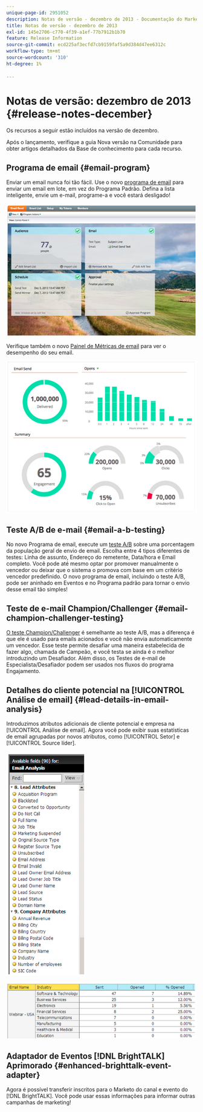 ```yaml
---
unique-page-id: 2951052
description: Notas de versão - dezembro de 2013 - Documentação do Marketo - Documentação do produto
title: Notas de versão - dezembro de 2013
exl-id: 145e2706-c770-4f39-a1ef-77b7912b1b70
feature: Release Information
source-git-commit: ecd225af3ecfd7cb9159faf5a9d384d47ee6312c
workflow-type: tm+mt
source-wordcount: '310'
ht-degree: 1%

---
```


# Notas de versão: dezembro de 2013 {#release-notes-december}

Os recursos a seguir estão incluídos na versão de dezembro.

Após o lançamento, verifique a guia Nova versão na Comunidade para obter artigos detalhados da Base de conhecimento para cada recurso.

## Programa de email {#email-program}

Enviar um email nunca foi tão fácil. Use o novo [programa de email](/help/marketo/product-docs/email-marketing/email-programs/creating-an-email-program/understanding-email-programs.md) para enviar um email em lote, em vez do Programa Padrão. Defina a lista inteligente, envie um e-mail, programe-a e você estará desligado!

![](assets/image2014-9-22-17-3a19-3a55.png)

Verifique também o novo [Painel de Métricas de email](/help/marketo/product-docs/email-marketing/email-programs/email-program-data/view-the-email-program-dashboard.md) para ver o desempenho do seu email.

![](assets/image2014-9-22-17-3a20-3a14.png)

## Teste A/B de e-mail {#email-a-b-testing}

No novo Programa de email, execute um [teste A/B](/help/marketo/product-docs/email-marketing/email-programs/email-program-actions/email-test-a-b-test/add-an-a-b-test.md) sobre uma porcentagem da população geral de envio de email. Escolha entre 4 tipos diferentes de testes: Linha de assunto, Endereço do remetente, Data/hora e Email completo. Você pode até mesmo optar por promover manualmente o vencedor ou deixar que o sistema o promova com base em um critério vencedor predefinido. O novo programa de email, incluindo o teste A/B, pode ser aninhado em Eventos e no Programa padrão para tornar o envio desse email tão simples!

## Teste de e-mail Champion/Challenger {#email-champion-challenger-testing}

[O teste Champion/Challenger](/help/marketo/product-docs/email-marketing/general/functions-in-the-editor/email-tests-champion-challenger/add-an-email-champion-challenger.md) é semelhante ao teste A/B, mas a diferença é que ele é usado para emails acionados e você não envia automaticamente um vencedor. Esse teste permite desafiar uma maneira estabelecida de fazer algo, chamada de Campeão, e você testa se ainda é o melhor introduzindo um Desafiador. Além disso, os Testes de e-mail de Especialista/Desafiador podem ser usados nos fluxos do programa Engajamento.

## Detalhes do cliente potencial na [!UICONTROL Análise de email] {#lead-details-in-email-analysis}

Introduzimos atributos adicionais de cliente potencial e empresa na [!UICONTROL Análise de email]. Agora você pode exibir suas estatísticas de email agrupadas por novos atributos, como [!UICONTROL Setor] e [!UICONTROL Source líder].

![](assets/image2014-9-22-17-3a20-3a43.png)

![](assets/image2014-9-22-17-3a21-3a18.png)

## Adaptador de Eventos [!DNL BrightTALK] Aprimorado {#enhanced-brighttalk-event-adapter}

Agora é possível transferir inscritos para o Marketo do canal e evento do [!DNL BrightTALK]. Você pode usar essas informações para informar outras campanhas de marketing!
